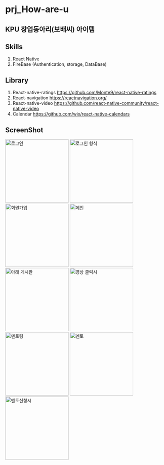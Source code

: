 # prj_How-are-u
KPU 창업동아리(보배씨) 아이템 
----------------------

## Skills
1. React Native
2. FireBase (Authentication, storage, DataBase)

## Library
1. React-native-ratings https://github.com/Monte9/react-native-ratings
2. React-navigation https://reactnavigation.org/
3. React-native-video https://github.com/react-native-community/react-native-video
4. Calendar https://github.com/wix/react-native-calendars

## ScreenShot
<div>
  <img width="200px" alt="로그인" src="https://user-images.githubusercontent.com/32770277/113403964-674e2a80-93e2-11eb-8225-2308556acc86.png">
  <img width="200px" alt="로그인 형식" src="https://user-images.githubusercontent.com/32770277/113403969-687f5780-93e2-11eb-9056-710ddde8992c.png">
  <img width="200px" alt="회원가입" src="https://user-images.githubusercontent.com/32770277/113403973-6a491b00-93e2-11eb-848a-8b77a7384744.png">
  <img width="200px" alt="메인" src="https://user-images.githubusercontent.com/32770277/113403985-6d440b80-93e2-11eb-92ae-8167067a02bc.png">
</div>
<div>
  <img width="200px" alt="아래 게시판" src="https://user-images.githubusercontent.com/32770277/113404023-7c2abe00-93e2-11eb-8d6d-e4b2fd16d3f1.png">
  <img width="200px" alt="영상 클릭시" src="https://user-images.githubusercontent.com/32770277/113404040-851b8f80-93e2-11eb-8974-8ae77b102f25.png">
  <img width="200px" alt="멘토링" src="https://user-images.githubusercontent.com/32770277/113404063-8ea4f780-93e2-11eb-9398-15e99ebe1d71.png">
  <img width="200px" alt="멘토" src="https://user-images.githubusercontent.com/32770277/113404070-906ebb00-93e2-11eb-9d6f-5b0aa49fbab3.png">
</div>
<div>
  <img width="200px" alt="멘토신청시" src="https://user-images.githubusercontent.com/32770277/113404078-919fe800-93e2-11eb-83d5-e54714e128df.png">
</div>
